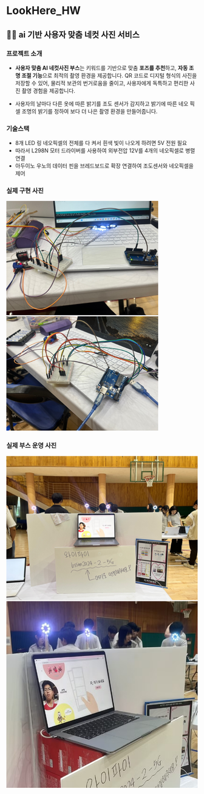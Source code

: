 # LookHere_HW
## 🤳🏻 ai 기반 사용자 맞춤 네컷 사진 서비스

### 프로젝트 소개
- **사용자 맞춤 AI 네컷사진 부스**는 키워드를 기반으로 맞춤 **포즈를 추천**하고, **자동 조명 조절 기능**으로 최적의 촬영 환경을 제공합니다. QR 코드로 디지털 형식의 사진을 저장할 수 있어, 물리적 보관의 번거로움을 줄이고, 사용자에게 독특하고 편리한 사진 촬영 경험을 제공합니다.  

- 사용자의 날마다 다른 옷에 따른 밝기를 조도 센서가 감지하고 밝기에 따른 네오 픽셀 조명의 밝기를 정하여 보다 더 나은 촬영 환경을 만들어줍니다.

### 기술스택
- 8개 LED 링 네오픽셀의 전체를 다 켜서 흰색 빛이 나오게 하려면 5V 전원 필요
- 따라서 L298N 모터 드라이버를 사용하여 외부전압 12V를 4개의 네오픽셀로 병렬 연결
- 아두이노 우노의 데이터 핀을 브레드보드로 확장 연결하여 조도센서와 네오픽셀을 제어

### 실제 구현 사진
<img src="하드웨어구현사진1.png" width="400" height="300"/>
<img src="하드웨어구현사진2.png" width="400" height="300"/>

### 실제 부스 운영 사진
![alt text](<부스 전체 사진.jpg>)
![alt text](<부스 전체 사진 세로.png>)